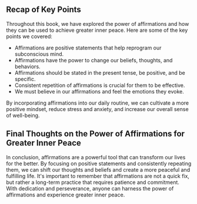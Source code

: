 
Recap of Key Points
-------------------

Throughout this book, we have explored the power of affirmations and how they can be used to achieve greater inner peace. Here are some of the key points we covered:

* Affirmations are positive statements that help reprogram our subconscious mind.
* Affirmations have the power to change our beliefs, thoughts, and behaviors.
* Affirmations should be stated in the present tense, be positive, and be specific.
* Consistent repetition of affirmations is crucial for them to be effective.
* We must believe in our affirmations and feel the emotions they evoke.

By incorporating affirmations into our daily routine, we can cultivate a more positive mindset, reduce stress and anxiety, and increase our overall sense of well-being.

Final Thoughts on the Power of Affirmations for Greater Inner Peace
-------------------------------------------------------------------

In conclusion, affirmations are a powerful tool that can transform our lives for the better. By focusing on positive statements and consistently repeating them, we can shift our thoughts and beliefs and create a more peaceful and fulfilling life. It's important to remember that affirmations are not a quick fix, but rather a long-term practice that requires patience and commitment. With dedication and perseverance, anyone can harness the power of affirmations and experience greater inner peace.